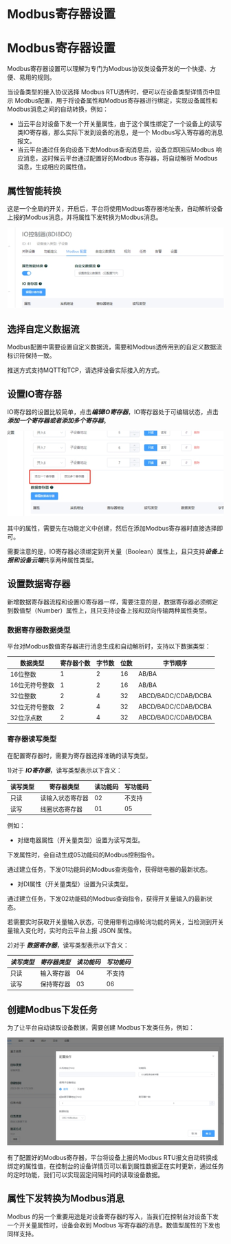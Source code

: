 # Modbus寄存器设置

# Modbus寄存器设置

Modbus寄存器设置可以理解为专门为Modbus协议类设备开发的一个快捷、方便、易用的规则。

当设备类型的接入协议选择 Modbus RTU透传时，便可以在设备类型详情页中显示 Modbus配置，用于将设备属性和Modbus寄存器进行绑定，实现设备属性和 Modbus消息之间的自动转换，例如：

- 当云平台对设备下发一个开关量属性，由于这个属性绑定了一个设备上的读写类IO寄存器，那么实际下发到设备的消息，是一个 Modbus写入寄存器的消息报文。
- 当云平台通过任务向设备下发Modbus查询消息后，设备立即回应Modbus 响应消息，这时候云平台通过配置好的Modbus 寄存器，将自动解析 Modbus 消息，生成相应的属性值。

## 属性智能转换

这是一个全局的开关，开启后，平台将使用Modbus寄存器地址表，自动解析设备上报的Modbus消息，并将属性下发转换为Modbus消息。

![img](Modbus寄存器设置/docs04设备类型assetswps1.jpg)

## 选择自定义数据流

Modbus配置中需要设置自定义数据流，需要和Modbus透传用到的自定义数据流标识符保持一致。

推送方式支持MQTT和TCP，请选择设备实际接入的方式。

## 设置IO寄存器

IO寄存器的设置比较简单，点击***编辑IO寄存器***，IO寄存器处于可编辑状态，点击***添加一个寄存器或者添加多个寄存器***。

![img](Modbus寄存器设置/docs04设备类型assetswps2.jpg)

其中的属性，需要先在功能定义中创建，然后在添加Modbus寄存器时直接选择即可。

需要注意的是，IO寄存器必须绑定到开关量（Boolean）属性上，且只支持***设备上报和设备云端***共享两种属性类型。

## 设置数据寄存器

新增数据寄存器流程和设置IO寄存器一样，需要注意的是，数据寄存器必须绑定到数值型（Number）属性上，且只支持设备上报和双向传输两种属性类型。

### 数据寄存器数据类型

平台对Modbus数值寄存器进行消息生成和自动解析时，支持以下数据类型：

| 数据类型 | 寄存器个数 | 字节数 | 位数 | 字节顺序 |
| --- | --- | --- | --- | --- |
| 16位整数 | 1 | 2 | 16 | AB/BA |
| 16位无符号整数 | 1 | 2 | 16 | AB/BA |
| 32位整数 | 2 | 4 | 32 | ABCD/BADC/CDAB/DCBA |
| 32位无符号整数 | 2 | 4 | 32 | ABCD/BADC/CDAB/DCBA |
| 32位浮点数 | 2 | 4 | 32 | ABCD/BADC/CDAB/DCBA |

### 寄存器读写类型

在配置寄存器时，需要为寄存器选择准确的读写类型。

1)对于 ***IO寄存器***，读写类型表示以下含义：

| 读写类型 | 寄存器类型 | 读功能码 | 写功能码 |
| --- | --- | --- | --- |
| 只读 | 读输入状态寄存器 | 02 | 不支持 |
| 读写 | 线圈状态寄存器 | 01 | 05 |

例如：

- 对继电器属性（开关量类型）设置为读写类型。

下发属性时，会自动生成05功能码的Modbus控制指令。

通过建立任务，下发01功能码的Modbus查询指令，获得继电器的最新状态。

- 对DI属性（开关量类型）设置为只读类型。

通过建立任务，下发02功能码的Modbus查询指令，获得开关量输入的最新状态。

若需要实时获取开关量输入状态，可使用带有边缘轮询功能的网关，当检测到开关量输入变化时，实时向云平台上报 JSON 属性。

2)对于 ***数据寄存器***，读写类型表示以下含义：

| ***读写类型*** | ***寄存器类型*** | ***读功能码*** | ***写功能码*** |
| --- | --- | --- | --- |
| 只读 | 输入寄存器 | 04 | 不支持 |
| 读写 | 保持寄存器 | 03 | 06 |

## 创建Modbus下发任务

为了让平台自动读取设备数据，需要创建 Modbus下发类任务，例如：

![img](Modbus寄存器设置/docs04设备类型assetswps3.jpg)

有了配置好的Modbus寄存器，平台将设备上报的Modbus RTU报文自动转换成绑定的属性值，在控制台的设备详情页可以看到属性数据正在实时更新，通过任务的定时功能，我们可以实现固定间隔时间的读取设备数据。

## 属性下发转换为Modbus消息

Modbus 的另一个重要用途是对设备寄存器的写入，当我们在控制台对设备下发一个开关量属性时，设备会收到 Modbus 写寄存器的消息。数值型属性的下发也同样支持。